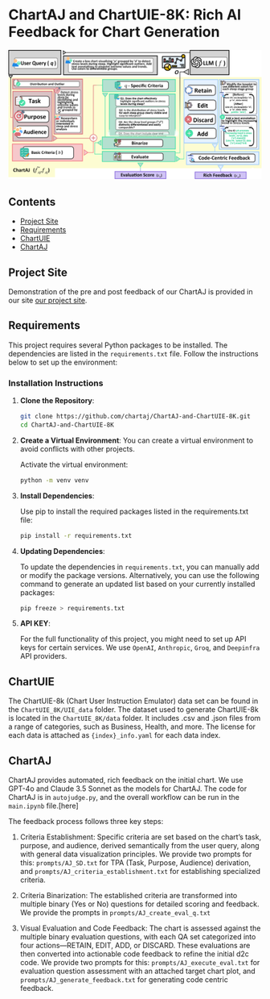 # ChartAJ and ChartUIE-8K: Rich AI Feedback for Chart Generation

![ChartAJ and ChartUIE-8K](chartaj.png)

## Contents 
- [Project Site](#project-site)
- [Requirements](#requirements)
- [ChartUIE](#chartuie)
- [ChartAJ](#chartagent)

## Project Site

Demonstration of the pre and post feedback of our ChartAJ is provided in our site [our project site](https://chartaj.github.io/).

## Requirements

This project requires several Python packages to be installed. The dependencies are listed in the `requirements.txt` file. Follow the instructions below to set up the environment:

### Installation Instructions

1. **Clone the Repository**:

   ```bash
   git clone https://github.com/chartaj/ChartAJ-and-ChartUIE-8K.git
   cd ChartAJ-and-ChartUIE-8K

2. **Create a Virtual Environment**:
    You can create a virtual environment to avoid conflicts with other projects.

    Activate the virtual environment:

    ```bash
    python -m venv venv

3. **Install Dependencies**:

    Use pip to install the required packages listed in the requirements.txt file:

    ```bash
    pip install -r requirements.txt

4. **Updating Dependencies**:

    To update the dependencies in `requirements.txt`, you can manually add or modify the package versions. Alternatively, you can use the following command to generate an updated list based on your currently installed packages:

    ```bash
    pip freeze > requirements.txt
    ```

5. **API KEY**:

    For the full functionality of this project, you might need to set up API keys for certain services. We use `OpenAI`, `Anthropic`, `Groq`, and `Deepinfra` API providers.



## ChartUIE

The ChartUIE-8k (Chart User Instruction Emulator) data set can be found in the `ChartUIE_8K/UIE_data` folder. The dataset used to generate ChartUIE-8k is located in the `ChartUIE_8K/data` folder. It includes .csv and .json files from a range of categories, such as Business, Health, and more. The license for each data is attached as `{index}_info.yaml` for each data index.
<!-- 
## ChartAgent

ChartAgent is responsible for handling data-to-chart (d2c) generation tasks. We utilized two closed-source models (GPT-4o and Claude 3.5 Sonnet) and two open-source models (Llama 3.1 70B and Gemma 2 27B). The code for ChartAgent is in `ChartAgent.py`.

ChartAgent performs two d2c tasks in the workflow. The first task is the initial d2c generation, where it creates chart code based on the user’s query (including initial instructions and further instructions in a Q&A format). The second task is the post-feedback d2c generation, which incorporates feedback from ChartAJ. -->

## ChartAJ

ChartAJ provides automated, rich feedback on the initial chart. We use GPT-4o and Claude 3.5 Sonnet as the models for ChartAJ. The code for ChartAJ is in `autojudge.py`, and the overall workflow can be run in the `main.ipynb` file.[here]

The feedback process follows three key steps:

1. Criteria Establishment: Specific criteria are set based on the chart’s task, purpose, and audience, derived semantically from the user query, along with general data visualization principles. We provide two prompts for this: `prompts/AJ_SD.txt` for TPA (Task, Purpose, Audience) derivation, and `prompts/AJ_criteria_establishment.txt` for establishing specialized criteria.

2. Criteria Binarization: The established criteria are transformed into multiple binary (Yes or No) questions for detailed scoring and feedback. We provide the prompts in `prompts/AJ_create_eval_q.txt`

3. Visual Evaluation and Code Feedback: The chart is assessed against the multiple binary evaluation questions, with each QA set categorized into four actions—RETAIN, EDIT, ADD, or DISCARD. These evaluations are then converted into actionable code feedback to refine the initial d2c code. We provide two prompts for this: `prompts/AJ_execute_eval.txt` for evaluation question assessment with an attached target chart plot, and `prompts/AJ_generate_feedback.txt` for generating code centric feedback.

